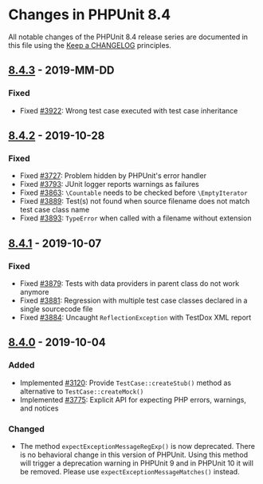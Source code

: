 # Changes in PHPUnit 8.4

All notable changes of the PHPUnit 8.4 release series are documented in this file using the [Keep a CHANGELOG](http://keepachangelog.com/) principles.

## [8.4.3] - 2019-MM-DD

### Fixed

* Fixed [#3922](https://github.com/sebastianbergmann/phpunit/issues/3922): Wrong test case executed with test case inheritance

## [8.4.2] - 2019-10-28

### Fixed

* Fixed [#3727](https://github.com/sebastianbergmann/phpunit/issues/3727): Problem hidden by PHPUnit's error handler
* Fixed [#3793](https://github.com/sebastianbergmann/phpunit/issues/3793): JUnit logger reports warnings as failures
* Fixed [#3863](https://github.com/sebastianbergmann/phpunit/pull/3863): `\Countable` needs to be checked before `\EmptyIterator`
* Fixed [#3889](https://github.com/sebastianbergmann/phpunit/issues/3889): Test(s) not found when source filename does not match test case class name
* Fixed [#3893](https://github.com/sebastianbergmann/phpunit/issues/3893): `TypeError` when called with a filename without extension

## [8.4.1] - 2019-10-07

### Fixed

* Fixed [#3879](https://github.com/sebastianbergmann/phpunit/issues/3879): Tests with data providers in parent class do not work anymore
* Fixed [#3881](https://github.com/sebastianbergmann/phpunit/issues/3881): Regression with multiple test case classes declared in a single sourcecode file
* Fixed [#3884](https://github.com/sebastianbergmann/phpunit/issues/3884): Uncaught `ReflectionException` with TestDox XML report

## [8.4.0] - 2019-10-04

### Added

* Implemented [#3120](https://github.com/sebastianbergmann/phpunit/issues/3120): Provide `TestCase::createStub()` method as alternative to `TestCase::createMock()`
* Implemented [#3775](https://github.com/sebastianbergmann/phpunit/issues/3775): Explicit API for expecting PHP errors, warnings, and notices

### Changed

* The method `expectExceptionMessageRegExp()` is now deprecated. There is no behavioral change in this version of PHPUnit. Using this method will trigger a deprecation warning in PHPUnit 9 and in PHPUnit 10 it will be removed. Please use `expectExceptionMessageMatches()` instead.

[8.4.3]: https://github.com/sebastianbergmann/phpunit/compare/8.4.2...8.4
[8.4.2]: https://github.com/sebastianbergmann/phpunit/compare/8.4.1...8.4.2
[8.4.1]: https://github.com/sebastianbergmann/phpunit/compare/8.4.0...8.4.1
[8.4.0]: https://github.com/sebastianbergmann/phpunit/compare/8.3.5...8.4.0

